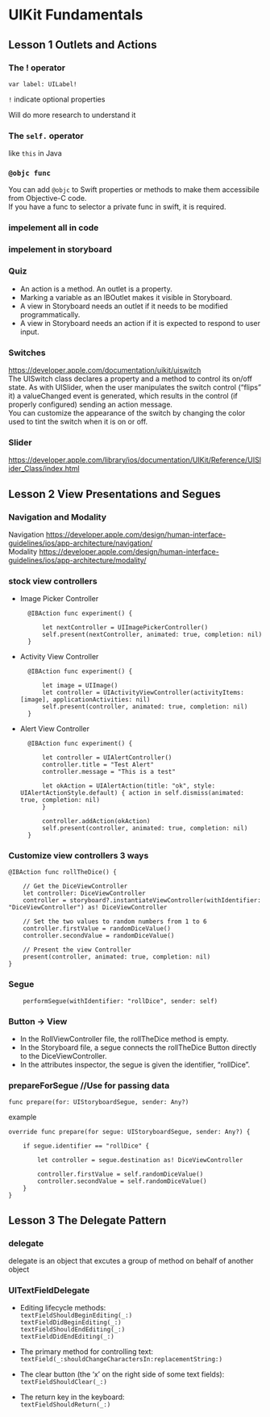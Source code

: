 # UIKit Fundamentals

## Lesson 1 Outlets and Actions

### The ! operator

    var label: UILabel!

`!` indicate optional properties

Will do more research to understand it



### The `self.` operator
like `this` in Java


### `@objc func`
You can add `@objc` to Swift properties or methods to make them accessibile from Objective-C code.  
If you have a func to selector a private func in swift, it is required.


### impelement all in code 


### impelement in storyboard

### Quiz

* An action is a method. An outlet is a property.  
* Marking a variable as an IBOutlet makes it visible in Storyboard.
* A view in Storyboard needs an outlet if it needs to be modified programmatically.
* A view in Storyboard needs an action if it is expected to respond to user input.

### Switches
https://developer.apple.com/documentation/uikit/uiswitch  
The UISwitch class declares a property and a method to control its on/off state. As with UISlider, when the user manipulates the switch control (“flips” it) a valueChanged event is generated, which results in the control (if properly configured) sending an action message.  
You can customize the appearance of the switch by changing the color used to tint the switch when it is on or off.

### Slider
https://developer.apple.com/library/ios/documentation/UIKit/Reference/UISlider_Class/index.html  


## Lesson 2 View Presentations and Segues
### Navigation and Modality
Navigation  https://developer.apple.com/design/human-interface-guidelines/ios/app-architecture/navigation/   
Modality https://developer.apple.com/design/human-interface-guidelines/ios/app-architecture/modality/  


### stock view controllers
* Image Picker Controller

        @IBAction func experiment() {

            let nextController = UIImagePickerController()
            self.present(nextController, animated: true, completion: nil)
        }
    
* Activity View Controller

        @IBAction func experiment() {

            let image = UIImage()
            let controller = UIActivityViewController(activityItems: [image], applicationActivities: nil)
            self.present(controller, animated: true, completion: nil)
        }
* Alert View Controller

        @IBAction func experiment() {

            let controller = UIAlertController()
            controller.title = "Test Alert"
            controller.message = "This is a test"

            let okAction = UIAlertAction(title: "ok", style: UIAlertActionStyle.default) { action in self.dismiss(animated: true, completion: nil)
            }

            controller.addAction(okAction)
            self.present(controller, animated: true, completion: nil)
        }

### Customize view controllers 3 ways

    @IBAction func rollTheDice() {

        // Get the DiceViewController
        let controller: DiceViewController
        controller = storyboard?.instantiateViewController(withIdentifier: "DiceViewController") as! DiceViewController

        // Set the two values to random numbers from 1 to 6
        controller.firstValue = randomDiceValue()
        controller.secondValue = randomDiceValue()

        // Present the view Controller
        present(controller, animated: true, completion: nil)
    }
    
### Segue 

        performSegue(withIdentifier: "rollDice", sender: self)

### Button -> View

* In the RollViewController file, the rollTheDice method is empty.
* In the Storyboard file, a segue connects the rollTheDice Button directly to the DiceViewController.
* In the attributes inspector, the segue is given the identifier, “rollDice”.

### prepareForSegue //Use for passing data

    func prepare(for: UIStoryboardSegue, sender: Any?)

example

    override func prepare(for segue: UIStoryboardSegue, sender: Any?) {
        
        if segue.identifier == "rollDice" {
            
            let controller = segue.destination as! DiceViewController
            
            controller.firstValue = self.randomDiceValue()
            controller.secondValue = self.randomDiceValue()
        }        
    }

## Lesson 3 The Delegate Pattern
### delegate
delegate is an object that excutes a group of method on behalf of another object
### UITextFieldDelegate
* Editing lifecycle methods:  
`textFieldShouldBeginEditing(_:)`  
`textFieldDidBeginEditing(_:)`  
`textFieldShouldEndEditing(_:)`  
`textFieldDidEndEditing(_:)`

* The primary method for controlling text:  
`textField(_:shouldChangeCharactersIn:replacementString:)`

* The clear button (the ‘x’ on the right side of some text fields):  
`textFieldShouldClear(_:)`

* The return key in the keyboard:  
`textFieldShouldReturn(_:)`
